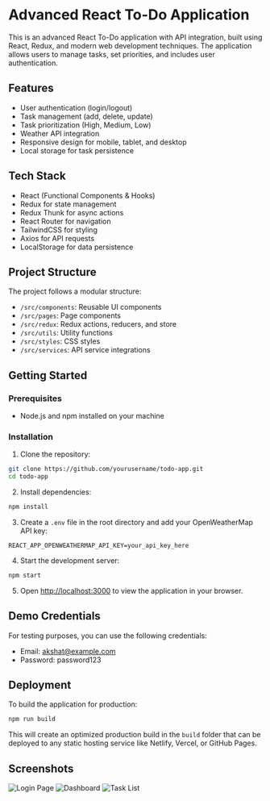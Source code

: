 # Advanced React To-Do Application

This is an advanced React To-Do application with API integration, built using React, Redux, and modern web development techniques. The application allows users to manage tasks, set priorities, and includes user authentication.

## Features

- User authentication (login/logout)
- Task management (add, delete, update)
- Task prioritization (High, Medium, Low)
- Weather API integration
- Responsive design for mobile, tablet, and desktop
- Local storage for task persistence

## Tech Stack

- React (Functional Components & Hooks)
- Redux for state management
- Redux Thunk for async actions
- React Router for navigation
- TailwindCSS for styling
- Axios for API requests
- LocalStorage for data persistence

## Project Structure

The project follows a modular structure:

- `/src/components`: Reusable UI components
- `/src/pages`: Page components
- `/src/redux`: Redux actions, reducers, and store
- `/src/utils`: Utility functions
- `/src/styles`: CSS styles
- `/src/services`: API service integrations

## Getting Started

### Prerequisites

- Node.js and npm installed on your machine

### Installation

1. Clone the repository:
```bash
git clone https://github.com/yourusername/todo-app.git
cd todo-app
```

2. Install dependencies:
```bash
npm install
```

3. Create a `.env` file in the root directory and add your OpenWeatherMap API key:
```
REACT_APP_OPENWEATHERMAP_API_KEY=your_api_key_here
```

4. Start the development server:
```bash
npm start
```

5. Open [http://localhost:3000](http://localhost:3000) to view the application in your browser.

## Demo Credentials

For testing purposes, you can use the following credentials:

- Email: akshat@example.com
- Password: password123

## Deployment

To build the application for production:

```bash
npm run build
```

This will create an optimized production build in the `build` folder that can be deployed to any static hosting service like Netlify, Vercel, or GitHub Pages.

## Screenshots

![Login Page](screenshots/login.png)
![Dashboard](screenshots/dashboard.png)
![Task List](screenshots/tasks.png)